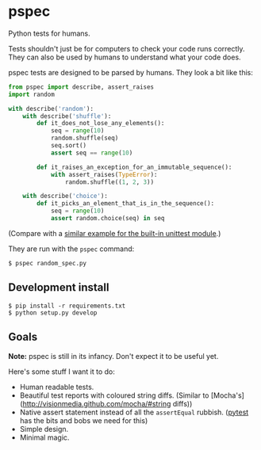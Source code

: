 pspec
=====

Python tests for humans.

Tests shouldn't just be for computers to check your code runs correctly. They can also be used by humans to understand what your code does.

pspec tests are designed to be parsed by humans. They look a bit like this:

```python
from pspec import describe, assert_raises
import random

with describe('random'):
    with describe('shuffle'):
        def it_does_not_lose_any_elements():
            seq = range(10)
            random.shuffle(seq)
            seq.sort()
            assert seq == range(10)

        def it_raises_an_exception_for_an_immutable_sequence():
            with assert_raises(TypeError):
                random.shuffle((1, 2, 3))

    with describe('choice'):
        def it_picks_an_element_that_is_in_the_sequence():
            seq = range(10)
            assert random.choice(seq) in seq
```

(Compare with a [similar example for the built-in unittest module](http://docs.python.org/library/unittest.html#basic-example).)

They are run with the `pspec` command:

    $ pspec random_spec.py



Development install
-------------------

    $ pip install -r requirements.txt
    $ python setup.py develop

Goals
-----

**Note:** pspec is still in its infancy. Don't expect it to be useful yet. 

Here's some stuff I want it to do:

 - Human readable tests.
 - Beautiful test reports with coloured string diffs. (Similar to [Mocha's](http://visionmedia.github.com/mocha/#string diffs))
 - Native assert statement instead of all the ``assertEqual`` rubbish. ([pytest](http://pytest.org/) has the bits and bobs we need for this)
 - Simple design.
 - Minimal magic.


